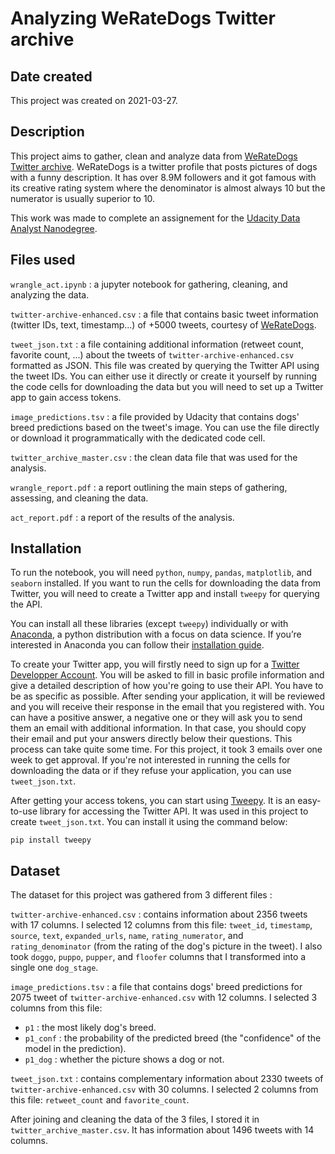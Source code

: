 # Analyzing WeRateDogs Twitter archive

## Date created
This project was created on 2021-03-27.

## Description

This project aims to gather, clean and analyze data from [WeRateDogs Twitter archive](https://twitter.com/dog_rates).
WeRateDogs is a twitter profile that posts pictures of dogs with a funny description. It has over 8.9M followers and it got famous with its creative rating system where the denominator is almost always 10 but the numerator is usually superior to 10. 

This work was made to complete an assignement for the [Udacity Data Analyst Nanodegree](https://www.udacity.com/course/data-analyst-nanodegree--nd002).

## Files used

`wrangle_act.ipynb` : a jupyter notebook for gathering, cleaning, and analyzing the data. 

`twitter-archive-enhanced.csv` : a file that contains basic tweet information (twitter IDs, text, timestamp...) of +5000 tweets, courtesy of [WeRateDogs](https://twitter.com/dog_rates).

`tweet_json.txt` : a file containing additional information (retweet count, favorite count, ...) about the tweets of `twitter-archive-enhanced.csv` formatted as JSON. This file was created by querying the Twitter API using the tweet IDs. You can either use it directly or create it yourself by running the code cells for downloading the data but you will need to set up a Twitter app to gain access tokens.

`image_predictions.tsv` : a file provided by Udacity that contains dogs' breed predictions based on the tweet's image. You can use the file directly or download it programmatically with the dedicated code cell.

`twitter_archive_master.csv` : the clean data file that was used for the analysis. 

`wrangle_report.pdf` : a report outlining the main steps of gathering, assessing, and cleaning the data. 

`act_report.pdf` : a report of the results of the analysis. 

## Installation

To run the notebook, you will need `python`, `numpy`, `pandas`, `matplotlib`, and `seaborn` installed. If you want to run the cells for downloading the data from Twitter, you will need to create a Twitter app and install `tweepy` for querying the API. 

You can install all these libraries (except `tweepy`) individually or with [Anaconda](https://www.anaconda.com/), a python distribution with a focus on data science. If you’re interested in Anaconda you can follow their [installation guide](https://www.anaconda.com/distribution/).

To create your Twitter app, you will firstly need to sign up for a [Twitter Developper Account](https://developer.twitter.com). You will be asked to fill in basic profile information and give a detailed description of how you're going to use their API. You have to be as specific as possible. After sending your application, it will be reviewed and you will receive their response in the email that you registered with. You can have a positive answer, a negative one or they will ask you to send them an email with additional information. In that case, you should copy their email and put your answers directly below their questions. This process can take quite some time. For this project, it took 3 emails over one week to get approval. If you're not interested in running the cells for downloading the data or if they refuse your application, you can use `tweet_json.txt`.  

After getting your access tokens, you can start using [Tweepy](https://www.tweepy.org/). It is an easy-to-use library for accessing the Twitter API. It was used in this project to create `tweet_json.txt`. You can install it using the command below:

`pip install tweepy`


## Dataset

The dataset for this project was gathered from 3 different files : 

`twitter-archive-enhanced.csv` : contains information about 2356 tweets with 17 columns. I selected 12 columns from this file: `tweet_id`, `timestamp`, `source`, `text`, `expanded_urls`, `name`, `rating_numerator`, and `rating_denominator` (from the rating of the dog's picture in the tweet). I also took `doggo`, `puppo`, `pupper`, and `floofer` columns that I transformed into a single one `dog_stage`. 

`image_predictions.tsv` : a file that contains dogs' breed predictions for 2075 tweet of `twitter-archive-enhanced.csv` with 12 columns. I selected 3 columns from this file:
- `p1` : the most likely dog's breed.
- `p1_conf` : the probability of the predicted breed (the "confidence" of the model in the prediction).
- `p1_dog` : whether the picture shows a dog or not. 

`tweet_json.txt` : contains complementary information about 2330 tweets  of `twitter-archive-enhanced.csv` with 30 columns. I selected 2 columns from this file: `retweet_count` and `favorite_count`. 

After joining and cleaning the data of the 3 files, I stored it in `twitter_archive_master.csv`. It has information about 1496 tweets with 14 columns.